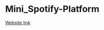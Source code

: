 # Mini_Spotify-Platform

<a href="https://react-spotify.netlify.app/" target="_blank">Website link</a>
